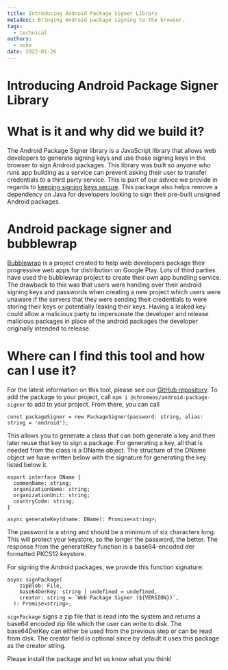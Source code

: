 ```yaml
---
title: Introducing Android Package Signer Library
metadesc: Bringing Android package signing to the browser.
tags:
  - technical
authors:
  - nohe
date: 2022-01-26
---
```


# Introducing Android Package Signer Library

# What is it and why did we build it?

The Android Package Signer library is a JavaScript library that allows web developers to generate signing keys and use those signing keys in the browser to sign Android packages. This library was built so anyone who runs app building as a service can prevent asking their user to transfer credentials to a third party service. This is part of our advice we provide in regards to [keeping signing keys secure](https://developer.android.com/studio/publish/app-signing#secure_key). This package also helps remove a dependency on Java for developers looking to sign their pre-built unsigned Android packages.

# Android package signer and bubblewrap

[Bubblewrap](https://github.com/GoogleChromeLabs/bubblewrap) is a project created to help web developers package their progressive web apps for distribution on Google Play. Lots of third parties have used the bubblewrap project to create their own app bundling service. The drawback to this was that users were handing over their android signing keys and passwords when creating a new project which users were unaware if the servers that they were sending their credentials to were storing their keys or potentially leaking their keys. Having a leaked key could allow a malicious party to impersonate the developer and release malicious packages in place of the android packages the developer originally intended to release.

# Where can I find this tool and how can I use it?

For the latest information on this tool, please see our [GitHub repository](https://github.com/chromeos/android-package-sign-js). To add the package to your project, call `npm i @chromeos/android-package-signer` to add to your project. From there, you can call

```
const packageSigner = new PackageSigner(password: string, alias: string = 'android');
```

This allows you to generate a class that can both generate a key and then later reuse that key to sign a package. For generating a key, all that is needed from the class is a DName object. The structure of the DName object we have written below with the signature for generating the key listed below it.

```
export interface DName {
  commonName: string;
  organizationName: string;
  organizationUnit: string;
  countryCode: string;
}

async generateKey(dname: DName): Promise<string>;
```

The password is a string and should be a minimum of six characters long. This will protect your keystore, so the longer the password, the better. The response from the generateKey function is a base64-encoded der formatted PKCS12 keystore.

For signing the Android packages, we provide this function signature:

```
async signPackage(
    zipBlob: File,
    base64DerKey: string | undefined = undefined,
    creator: string = `Web Package Signer (${VERSION})`,
  ): Promise<string>;
```

`signPackage` signs a zip file that is read into the system and returns a base64 encoded zip file which the user can write to disk. The base64DerKey can either be used from the previous step or can be read from disk. The creator field is optional since by default it uses this package as the creator string.

Please install the package and let us know what you think!
